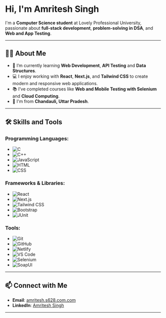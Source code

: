 # Hi, I'm Amritesh Singh

I'm a **Computer Science student** at Lovely Professional University, passionate about **full-stack development**, **problem-solving in DSA**, and **Web and App Testing**.

---

## 👨‍💻 About Me
- 🌱 I’m currently learning **Web Development**, **API Testing** and **Data Structures**.
- 💻 I enjoy working with **React**, **Next.js**, and **Tailwind CSS** to create modern and responsive web applications.
- 📚 I’ve completed courses like **Web and Mobile Testing with Selenium** and **Cloud Computing**.
- 📍 I'm from **Chandauli, Uttar Pradesh**.

---

## 🛠️ Skills and Tools
### Programming Languages:
- ![C](https://img.shields.io/badge/C-A8B9CC?style=for-the-badge&logo=c&logoColor=white)
- ![C++](https://img.shields.io/badge/C++-00599C?style=for-the-badge&logo=cplusplus&logoColor=white)
- ![JavaScript](https://img.shields.io/badge/JavaScript-F7DF1E?style=for-the-badge&logo=javascript&logoColor=black)
- ![HTML](https://img.shields.io/badge/HTML-E34F26?style=for-the-badge&logo=html5&logoColor=white)
- ![CSS](https://img.shields.io/badge/CSS-1572B6?style=for-the-badge&logo=css3&logoColor=white)

### Frameworks & Libraries:
- ![React](https://img.shields.io/badge/React-61DAFB?style=for-the-badge&logo=react&logoColor=black)
- ![Next.js](https://img.shields.io/badge/Next.js-000000?style=for-the-badge&logo=nextdotjs&logoColor=white)
- ![Tailwind CSS](https://img.shields.io/badge/TailwindCSS-38B2AC?style=for-the-badge&logo=tailwind-css&logoColor=white)
- ![Bootstrap](https://img.shields.io/badge/Bootstrap-563D7C?style=for-the-badge&logo=bootstrap&logoColor=white)
- ![JUnit](https://img.shields.io/badge/JUnit-25A162?style=for-the-badge&logo=junit5&logoColor=white)


### Tools:
- ![Git](https://img.shields.io/badge/Git-F05032?style=for-the-badge&logo=git&logoColor=white)
- ![GitHub](https://img.shields.io/badge/GitHub-181717?style=for-the-badge&logo=github&logoColor=white)
- ![Netlify](https://img.shields.io/badge/Netlify-00C7B7?style=for-the-badge&logo=netlify&logoColor=white)
- ![VS Code](https://img.shields.io/badge/VS%20Code-007ACC?style=for-the-badge&logo=visualstudiocode&logoColor=white)
- ![Selenium](https://img.shields.io/badge/Selenium-43B02A?style=for-the-badge&logo=selenium&logoColor=white)
- ![SoapUI](https://img.shields.io/badge/SoapUI-6CB52D?style=for-the-badge&logo=soapui&logoColor=white)  



---

## 📫 Connect with Me
- **Email**: [amritesh.s628.com.com](mailto:amritesh.s628@gmail.com)
- **LinkedIn**: [Amritesh Singh](https://linkedin.com/in/ammriteshh)

---


